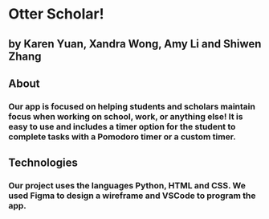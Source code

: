 # Otter Scholar!

## by Karen Yuan, Xandra Wong, Amy Li and Shiwen Zhang

## About
### Our app is focused on helping students and scholars maintain focus when working on school, work, or anything else! It is easy to use and includes a timer option for the student to complete tasks with a Pomodoro timer or a custom timer.

## Technologies
### Our project uses the languages Python, HTML and CSS. We used Figma to design a wireframe and VSCode to program the app.